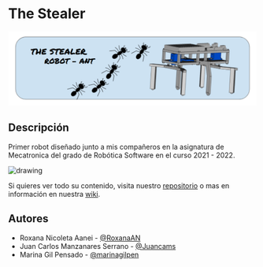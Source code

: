 # The Stealer

<img src="https://github.com/Juancams/Mecatronica-Proyecto/blob/main/images/banner/inicio.png" alt="drawing" width="1200"/>

## Descripción

Primer robot diseñado junto a mis compañeros en la asignatura de Mecatronica del grado de Robótica Software en el curso 2021 - 2022.

<img src="https://github.com/Juancams/Mecatronica-Proyecto/blob/main/images/movement/hormiga_bailando.gif" alt="drawing" width="900"/>

Si quieres ver todo su contenido, visita nuestro [repositorio](https://github.com/Juancams/Mecatronica-Proyecto) o mas en información en nuestra [wiki](https://github.com/Juancams/Mecatronica-Proyecto/wiki).

## Autores

* Roxana Nicoleta Aanei - [@RoxanaAN](https://github.com/RoxanaAN/)
* Juan Carlos Manzanares Serrano - [@Juancams](https://github.com/Juancams/)
* Marina Gil Pensado - [@marinagilpen](https://github.com/marinagilpen/)